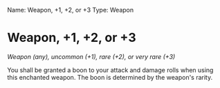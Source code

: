 Name: Weapon, +1, +2, or +3
Type: Weapon

# Weapon, +1, +2, or +3 
_Weapon (any), uncommon (+1), rare (+2), or very rare (+3)_ 

You shall be granted a boon to your attack and damage rolls when using this enchanted weapon. The boon is determined by the weapon's rarity.